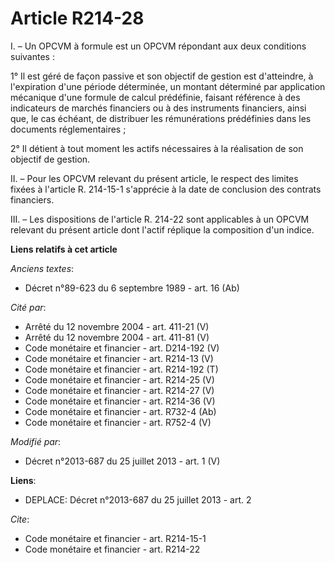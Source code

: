 # Article R214-28

I. – Un OPCVM à formule est un OPCVM répondant aux deux conditions suivantes :

1° Il est géré de façon passive et son objectif de gestion est d'atteindre, à l'expiration d'une période déterminée, un
montant déterminé par application mécanique d'une formule de calcul prédéfinie, faisant référence à des indicateurs de
marchés financiers ou à des instruments financiers, ainsi que, le cas échéant, de distribuer les rémunérations prédéfinies
dans les documents réglementaires ;

2° Il détient à tout moment les actifs nécessaires à la réalisation de son objectif de gestion.

II. – Pour les OPCVM relevant du présent article, le respect des limites fixées à l'article R. 214-15-1 s'apprécie à la date
de conclusion des contrats financiers.

III. – Les dispositions de l'article R. 214-22 sont applicables à un OPCVM relevant du présent article dont l'actif réplique
la composition d'un indice.

**Liens relatifs à cet article**

_Anciens textes_:

  - Décret n°89-623 du 6 septembre 1989 - art. 16 (Ab)

_Cité par_:

  - Arrêté du 12 novembre 2004 - art. 411-21 (V)
  - Arrêté du 12 novembre 2004 - art. 411-81 (V)
  - Code monétaire et financier - art. D214-192 (V)
  - Code monétaire et financier - art. R214-13 (V)
  - Code monétaire et financier - art. R214-192 (T)
  - Code monétaire et financier - art. R214-25 (V)
  - Code monétaire et financier - art. R214-27 (V)
  - Code monétaire et financier - art. R214-36 (V)
  - Code monétaire et financier - art. R732-4 (Ab)
  - Code monétaire et financier - art. R752-4 (V)

_Modifié par_:

  - Décret n°2013-687 du 25 juillet 2013 - art. 1 (V)

**Liens**:

  - DEPLACE: Décret n°2013-687 du 25 juillet 2013 - art. 2

_Cite_:

  - Code monétaire et financier - art. R214-15-1
  - Code monétaire et financier - art. R214-22
